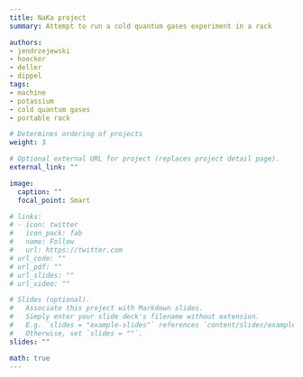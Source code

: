 ```yaml
---
title: NaKa project
summary: Attempt to run a cold quantum gases experiment in a rack

authors:
- jendrzejewski
- hoecker
- deller
- dippel
tags:
- machine
- potassium
- cold quantum gases
- portable rack

# Determines ordering of projects
weight: 3

# Optional external URL for project (replaces project detail page).
external_link: ""

image:
  caption: ""
  focal_point: Smart

# links:
# - icon: twitter
#   icon_pack: fab
#   name: Follow
#   url: https://twitter.com
# url_code: ""
# url_pdf: ""
# url_slides: ""
# url_video: ""

# Slides (optional).
#   Associate this project with Markdown slides.
#   Simply enter your slide deck's filename without extension.
#   E.g. `slides = "example-slides"` references `content/slides/example-slides.md`.
#   Otherwise, set `slides = ""`.
slides: ""

math: true
---
```


